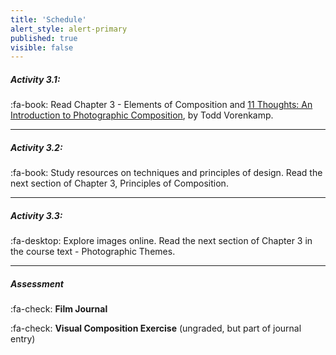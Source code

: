 ```yaml
---
title: 'Schedule'
alert_style: alert-primary
published: true
visible: false
---
```


##### Activity 3.1:
:fa-book: Read Chapter 3 - Elements of Composition and [11 Thoughts: An Introduction to Photographic Composition](https://www.bhphotovideo.com/explora/photography/tips-and-solutions/11-thoughts-introduction-photographic-composition), by Todd Vorenkamp.

---
##### Activity 3.2:
:fa-book: Study resources on techniques and principles of design. Read the next section of Chapter 3, Principles of Composition.

---
##### Activity 3.3:
:fa-desktop: Explore images online. Read the next section of Chapter 3 in the course text - Photographic Themes.

---
##### **Assessment**
:fa-check: **Film Journal**

:fa-check: **Visual Composition Exercise** (ungraded, but part of journal entry)
